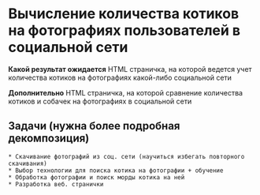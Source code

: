 # Вычисление количества котиков на фотографиях пользователей в социальной сети

**Какой результат ожидается**
    HTML страничка, на которой ведется учет количества котиков на фотографиях какой-либо социальной сети

**Дополнительно**
    HTML страничка, на которой сравнение количества котиков и собачек на фотографиях в социальной сети


## Задачи (нужна более подробная декомпозиция)
    * Скачивание фотографий из соц. сети (научиться избегать повторного скачивания)
    * Выбор технологии для поиска котика на фотографии + обучение
    * Обработка фотографии и поиск морды котика на ней
    * Разработка веб. странички
